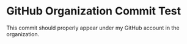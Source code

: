 # GitHub Organization Commit Test

This commit should properly appear under my GitHub account in the organization.
